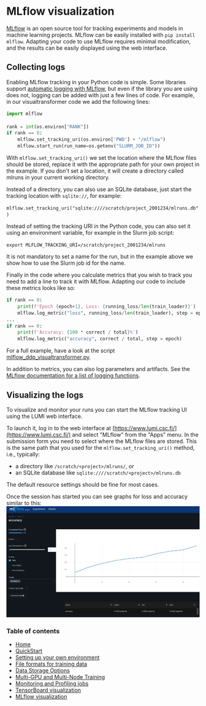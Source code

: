 # MLflow visualization

[MLflow](https://www.mlflow.org/) is an open source tool for tracking experiments and models in machine learning projects. MLflow can be easily installed with `pip install mlflow`. Adapting your code to use MLflow requires minimal modification, and the results can be easily displayed using the web interface.

## Collecting logs

Enabling MLflow tracking in your Python code is simple. Some libraries support [automatic logging with MLflow](https://www.mlflow.org/docs/latest/tracking.html#automatic-logging), but even if the library you are using does not, logging can be added with just a few lines of code. For example, in our visualtransformer code we add the following lines:

```python
import mlflow

rank = int(os.environ["RANK"])
if rank == 0:
    mlflow.set_tracking_uri(os.environ['PWD'] + "/mlflow")
    mlflow.start_run(run_name=os.getenv("SLURM_JOB_ID"))
```

With `mlflow.set_tracking_uri()` we set the location where the MLflow files should be stored, replace it with the appropriate path for your own project in the example. If you don't set a location, it will create a directory called mlruns in your current working directory.

Instead of a directory, you can also use an SQLite database, just start the tracking location with `sqlite://`, for example:

`mlflow.set_tracking_uri("sqlite:////scratch/project_2001234/mlruns.db")`

Instead of setting the tracking URI in the Python code, you can also set it using an environment variable, for example in the Slurm job script:

`export MLFLOW_TRACKING_URI=/scratch/project_2001234/mlruns`

It is not mandatory to set a name for the run, but in the example above we show how to use the Slurm job id for the name.

Finally in the code where you calculate metrics that you wish to track you need to add a line to track it with MLflow. Adapting our code to include these metrics looks like so:

```python
if rank == 0:
    print(f'Epoch {epoch+1}, Loss: {running_loss/len(train_loader)}')
    mlflow.log_metric("loss", running_loss/len(train_loader), step = epoch)
...
if rank == 0:
    print(f'Accuracy: {100 * correct / total}%')
    mlflow.log_metric("accuracy", correct / total, step = epoch)

```

For a full example, have a look at the script [mlflow_ddp_visualtransformer.py](mlflow_ddp_visualtransformer.py).

In addition to metrics, you can also log parameters and artifacts. See the [MLflow documentation for a list of logging functions](https://www.mlflow.org/docs/latest/tracking.html#logging-data-to-runs).

## Visualizing the logs

To visualize and monitor your runs you can start the MLflow tracking UI using the LUMI web  interface.

To launch it, log in to the web interface at [https://www.lumi.csc.fi/](https://www.lumi.csc.fi/) and select "MLflow" from the "Apps" menu. In the submission form you need to select where the MLflow files are stored. This is the same path that you used for the `mlflow.set_tracking_uri()` method, i.e., typically:

   - a directory like `/scratch/<project>/mlruns/`, or
   - an SQLite database like `sqlite:////scratch/<project>/mlruns.db`

The default resource settings should be fine for most cases.

Once the session has started you can see graphs for loss and accuracy similar to this:
![Image title](../assets/images/mlflow.png)

 ### Table of contents

- [Home](../README.md)
- [QuickStart](../quickstart/quickstart.md)
- [Setting up your own environment](../setting-up-environment/setup_environment.md)
- [File formats for training data](../file-formats/file_formats.md) 
- [Data Storage Options](../data-storage/data_storage.md)
- [Multi-GPU and Multi-Node Training](../multi-gpu-and-node/multi_gpu_and_node.md)
- [Monitoring and Profiling jobs](../monitoring-and-profiling/profiling.md)
- [TensorBoard visualization](../TensorBoard-visualization/tensorboard_visualization.md)
- [MLflow visualization](../MLflow-visualization/mlflow_visualization.md)
